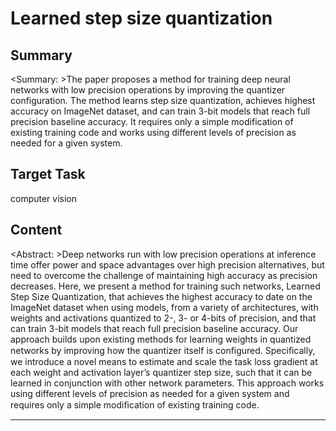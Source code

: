 # Learned step size quantization

## Summary

<Summary: >The paper proposes a method for training deep neural networks with low precision operations by improving the quantizer configuration. The method learns step size quantization, achieves highest accuracy on ImageNet dataset, and can train 3-bit models that reach full precision baseline accuracy. It requires only a simple modification of existing training code and works using different levels of precision as needed for a given system.


## Target Task

computer vision

## Content

<Abstract: >Deep networks run with low precision operations at inference time offer power and space advantages over high precision alternatives, but need to overcome the challenge of maintaining high accuracy as precision decreases. Here, we present a method for training such networks, Learned Step Size Quantization, that achieves the highest accuracy to date on the ImageNet dataset when using models, from a variety of architectures, with weights and activations quantized to 2-, 3- or 4-bits of precision, and that can train 3-bit models that reach full precision baseline accuracy. Our approach builds upon existing methods for learning weights in quantized networks by improving how the quantizer itself is conﬁgured. Speciﬁcally, we introduce a novel means to estimate and scale the task loss gradient at each weight and activation layer’s quantizer step size, such that it can be learned in conjunction with other network parameters. This approach works using different levels of precision as needed for a given system and requires only a simple modiﬁcation of existing training code.



---

